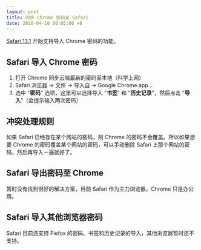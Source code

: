 ```yaml
---
layout: post
title: 同步 Chrome 密码至 Safari
date: 2020-04-10 00:05:00 +8
---
```


[Safari 13.1](https://developer.apple.com/documentation/safari_release_notes/safari_13_1_beta_release_notes) 开始支持导入 Chrome 密码的功能。

<!--excerpt-->

## Safari 导入 Chrome 密码

1. 打开 Chrome 同步云端最新的密码至本地（科学上网）
2. Safari 浏览器 → 文件 → 导入自 → Google Chrome.app...
3. 选中 "**密码**" 选项，这里可以选择导入 "**书签**" 和 "**历史记录**"，然后点击 "**导入**"（会提示输入两次密码）

## 冲突处理规则

如果 Safari 已经存在某个网站的密码，则 Chrome 的密码不会覆盖。所以如果想要 Chrome 的密码覆盖某个网站的密码，可以手动删除 Safari 上那个网站的密码，然后再导入一遍就好了。

## Safari 导出密码至 Chrome

暂时没有找到很好的解决方案，目前 Safari 作为主力浏览器，Chrome 只是办公用。

## Safari 导入其他浏览器密码

Safari 目前还支持 Fiefox 的密码、书签和历史记录的导入，其他浏览器暂时还不支持。
